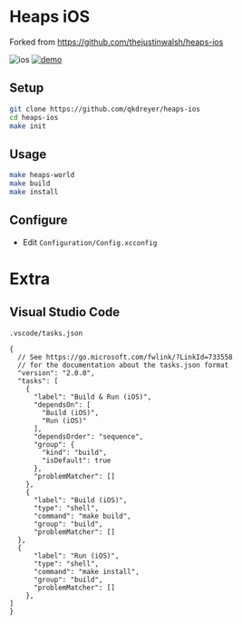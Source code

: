# Heaps iOS
Forked from https://github.com/thejustinwalsh/heaps-ios

![ios](https://github.com/qkdreyer/heaps-ios/workflows/ios/badge.svg?branch=master)
[![demo](https://asciinema.org/a/310075.svg)](https://asciinema.org/a/310075?autoplay=1)

## Setup

```sh
git clone https://github.com/qkdreyer/heaps-ios
cd heaps-ios
make init
```

## Usage

```sh
make heaps-world
make build
make install
```

## Configure

- Edit `Configuration/Config.xcconfig`

# Extra

## Visual Studio Code

`.vscode/tasks.json`
```
{
  // See https://go.microsoft.com/fwlink/?LinkId=733558
  // for the documentation about the tasks.json format
  "version": "2.0.0",
  "tasks": [
    {
      "label": "Build & Run (iOS)",
      "dependsOn": [
        "Build (iOS)",
        "Run (iOS)"
      ],
      "dependsOrder": "sequence",
      "group": {
        "kind": "build",
        "isDefault": true
      },
      "problemMatcher": []
    },
    {
      "label": "Build (iOS)",
      "type": "shell",
      "command": "make build",
      "group": "build",
      "problemMatcher": []
  },
  {
      "label": "Run (iOS)",
      "type": "shell",
      "command": "make install",
      "group": "build",
      "problemMatcher": []
    },
]
}
```
